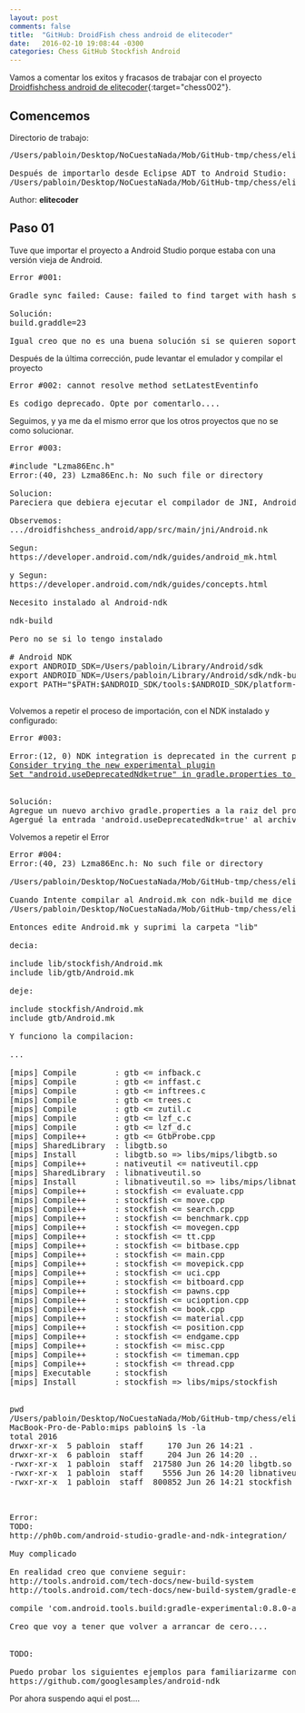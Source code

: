 ```yaml
---
layout: post
comments: false
title:  "GitHub: DroidFish chess android de elitecoder"
date:   2016-02-10 19:08:44 -0300
categories: Chess GitHub Stockfish Android
---
```

Vamos a comentar los exitos y fracasos de trabajar con el proyecto [Droidfishchess android de elitecoder][github-chess-002-droidfishchess_android]{:target="chess002"}.


## Comencemos

Directorio de trabajo:

<pre>
/Users/pabloin/Desktop/NoCuestaNada/Mob/GitHub-tmp/chess/elitecoder/droidfishchess_android

Después de importarlo desde Eclipse ADT to Android Studio:
/Users/pabloin/Desktop/NoCuestaNada/Mob/GitHub-tmp/chess/elitecoder/droidfishchess_android_1
</pre>

Author: **elitecoder**

## Paso 01

Tuve que importar el proyecto a Android Studio porque estaba con una versión vieja de Android.

<pre>
Error #001:

Gradle sync failed: Cause: failed to find target with hash string 'android-10' in: /Users/pabloin/Library/Android/sdk

Solución:
build.graddle=23

Igual creo que no es una buena solución si se quieren soportar versiones viejas
</pre>

Después de la última corrección, pude levantar el emulador y compilar el proyecto


<pre>
Error #002: cannot resolve method setLatestEventinfo

Es codigo deprecado. Opte por comentarlo....
</pre>

Seguimos, y ya me da el mismo error que los otros proyectos que no se como solucionar.

<pre>
Error #003:

#include "Lzma86Enc.h"
Error:(40, 23) Lzma86Enc.h: No such file or directory

Solucion:
Pareciera que debiera ejecutar el compilador de JNI, Android.nk

Observemos:
.../droidfishchess_android/app/src/main/jni/Android.nk

Segun:
https://developer.android.com/ndk/guides/android_mk.html

y Segun:
https://developer.android.com/ndk/guides/concepts.html

Necesito instalado al Android-ndk

ndk-build

Pero no se si lo tengo instalado

# Android NDK
export ANDROID_SDK=/Users/pabloin/Library/Android/sdk
export ANDROID_NDK=/Users/pabloin/Library/Android/sdk/ndk-bundle
export PATH="$PATH:$ANDROID_SDK/tools:$ANDROID_SDK/platform-tools:$ANDROID_NDK"

</pre>

Volvemos a repetir el proceso de importación, con el NDK instalado y configurado:



<pre>
Error #003:

Error:(12, 0) NDK integration is deprecated in the current plugin.
<a href="http://tools.android.com/tech-docs/new-build-system/gradle-experimental">Consider trying the new experimental plugin</a><br><a href="useDeprecatedNdk">Set "android.useDeprecatedNdk=true" in gradle.properties to continue using the current NDK integration</a>


Solución:
Agregue un nuevo archivo gradle.properties a la raiz del proyecto.
Agergué la entrada 'android.useDeprecatedNdk=true' al archivo: gradle.properties
</pre>

Volvemos a repetir el Error


<pre>
Error #004:
Error:(40, 23) Lzma86Enc.h: No such file or directory

/Users/pabloin/Desktop/NoCuestaNada/Mob/GitHub-tmp/chess/elitecoder/droidfishchess_android_1/app/src/main/jni

Cuando Intente compilar al Android.mk con ndk-build me dice
/Users/pabloin/Desktop/NoCuestaNada/Mob/GitHub-tmp/chess/elitecoder/droidfishchess_android_1/app/src/main/jni/Android.mk:17: jni/gtb/Android.mk: No such file or directory

Entonces edite Android.mk y suprimi la carpeta "lib"

decia:

include lib/stockfish/Android.mk
include lib/gtb/Android.mk

deje:

include stockfish/Android.mk
include gtb/Android.mk

Y funciono la compilacion:

...

[mips] Compile        : gtb <= infback.c
[mips] Compile        : gtb <= inffast.c
[mips] Compile        : gtb <= inftrees.c
[mips] Compile        : gtb <= trees.c
[mips] Compile        : gtb <= zutil.c
[mips] Compile        : gtb <= lzf_c.c
[mips] Compile        : gtb <= lzf_d.c
[mips] Compile++      : gtb <= GtbProbe.cpp
[mips] SharedLibrary  : libgtb.so
[mips] Install        : libgtb.so => libs/mips/libgtb.so
[mips] Compile++      : nativeutil <= nativeutil.cpp
[mips] SharedLibrary  : libnativeutil.so
[mips] Install        : libnativeutil.so => libs/mips/libnativeutil.so
[mips] Compile++      : stockfish <= evaluate.cpp
[mips] Compile++      : stockfish <= move.cpp
[mips] Compile++      : stockfish <= search.cpp
[mips] Compile++      : stockfish <= benchmark.cpp
[mips] Compile++      : stockfish <= movegen.cpp
[mips] Compile++      : stockfish <= tt.cpp
[mips] Compile++      : stockfish <= bitbase.cpp
[mips] Compile++      : stockfish <= main.cpp
[mips] Compile++      : stockfish <= movepick.cpp
[mips] Compile++      : stockfish <= uci.cpp
[mips] Compile++      : stockfish <= bitboard.cpp
[mips] Compile++      : stockfish <= pawns.cpp
[mips] Compile++      : stockfish <= ucioption.cpp
[mips] Compile++      : stockfish <= book.cpp
[mips] Compile++      : stockfish <= material.cpp
[mips] Compile++      : stockfish <= position.cpp
[mips] Compile++      : stockfish <= endgame.cpp
[mips] Compile++      : stockfish <= misc.cpp
[mips] Compile++      : stockfish <= timeman.cpp
[mips] Compile++      : stockfish <= thread.cpp
[mips] Executable     : stockfish
[mips] Install        : stockfish => libs/mips/stockfish


pwd
/Users/pabloin/Desktop/NoCuestaNada/Mob/GitHub-tmp/chess/elitecoder/droidfishchess_android_1/app/src/main/libs/mips
MacBook-Pro-de-Pablo:mips pabloin$ ls -la
total 2016
drwxr-xr-x  5 pabloin  staff     170 Jun 26 14:21 .
drwxr-xr-x  6 pabloin  staff     204 Jun 26 14:20 ..
-rwxr-xr-x  1 pabloin  staff  217580 Jun 26 14:20 libgtb.so
-rwxr-xr-x  1 pabloin  staff    5556 Jun 26 14:20 libnativeutil.so
-rwxr-xr-x  1 pabloin  staff  800852 Jun 26 14:21 stockfish

</pre>

<pre>

Error:
TODO:
http://ph0b.com/android-studio-gradle-and-ndk-integration/

Muy complicado

En realidad creo que conviene seguir:
http://tools.android.com/tech-docs/new-build-system
http://tools.android.com/tech-docs/new-build-system/gradle-experimental

compile 'com.android.tools.build:gradle-experimental:0.8.0-alpha4'

Creo que voy a tener que volver a arrancar de cero....


TODO:

Puedo probar los siguientes ejemplos para familiarizarme con el JNI
https://github.com/googlesamples/android-ndk
</pre>

Por ahora suspendo aqui el post....

[github-chess-001-droidfish]:                https://github.com/peterosterlund2/droidfish
[github-chess-002-droidfishchess_android]:   https://github.com/elitecoder/droidfishchess_android
[github-chess-003-stockfishchess-ios]:       https://github.com/elitecoder/stockfishchess-ios
[github-chess-004-stockfishchess-android]:   https://github.com/mqprichard/stockfishchess-android
